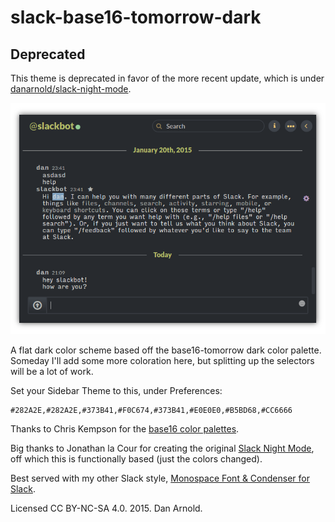 # slack-base16-tomorrow-dark

## Deprecated

This theme is deprecated in favor of the more recent update, which is under
[danarnold/slack-night-mode](https://github.com/danarnold/slack-night-mode).

![screenshot](screenshots/screenshot001.png)

A flat dark color scheme based off the base16-tomorrow dark color palette. Someday I'll add some more coloration here, but splitting up the selectors will be a lot of work.

Set your Sidebar Theme to this, under Preferences:

    #282A2E,#282A2E,#373B41,#F0C674,#373B41,#E0E0E0,#B5BD68,#CC6666

Thanks to Chris Kempson for the [base16 color palettes](http://chriskempson.github.io/base16/).

Big thanks to Jonathan la Cour for creating the original [Slack Night Mode](https://userstyles.org/styles/101971/slack-night-mode), off which this is functionally based (just the colors changed).

Best served with my other Slack style, [Monospace Font & Condenser for
Slack](https://userstyles.org/styles/108061/monospace-font-condenser-for-slack).

Licensed CC BY-NC-SA 4.0. 2015. Dan Arnold.
